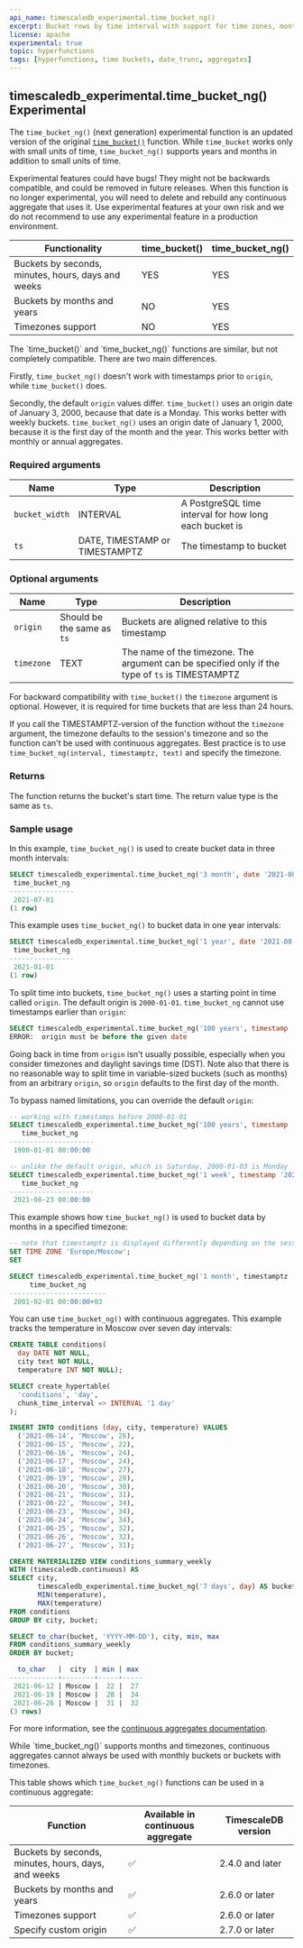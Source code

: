 ```yaml
---
api_name: timescaledb_experimental.time_bucket_ng()
excerpt: Bucket rows by time interval with support for time zones, months, and years
license: apache
experimental: true
topic: hyperfunctions
tags: [hyperfunctions, time buckets, date_trunc, aggregates]
---
```


## timescaledb_experimental.time_bucket_ng() <tag type="experimental">Experimental</tag>
The `time_bucket_ng()` (next generation) experimental function is an updated
version of  the original [`time_bucket()`][time_bucket] function. While
`time_bucket` works only with small units of time,  `time_bucket_ng()`
supports years and months in addition to small units of time.

<highlight type="warning">
Experimental features could have bugs! They might not be backwards compatible,
and could be removed in future releases. When this function is no longer experimental,
you will need to delete and rebuild any continuous aggregate that uses it.
Use experimental features at your own risk and we do not recommend to use
any experimental feature in a production environment.
</highlight>

|Functionality|time_bucket()|time_bucket_ng()|
|-|-|-|
|Buckets by seconds, minutes, hours, days and weeks|YES|YES|
|Buckets by months and years|NO|YES|
|Timezones support|NO|YES|

<highlight type="warning">
The `time_bucket()` and `time_bucket_ng()` functions are similar, but not
completely compatible. There are two main differences.

Firstly, `time_bucket_ng()` doesn't work with timestamps prior to `origin`,
while `time_bucket()` does.

Secondly, the default `origin` values differ. `time_bucket()` uses an origin
date of January 3, 2000, because that date is a Monday. This works better with
weekly buckets. `time_bucket_ng()` uses an origin date of January 1, 2000, because
it is the first day of the month and the year. This works better with monthly
or annual aggregates.
</highlight>

### Required arguments

|Name|Type|Description|
|---|---|---|
| `bucket_width` | INTERVAL | A PostgreSQL time interval for how long each bucket is |
| `ts` | DATE, TIMESTAMP or TIMESTAMPTZ | The timestamp to bucket |

### Optional arguments

|Name|Type|Description|
|---|---|---|
| `origin` | Should be the same as `ts` | Buckets are aligned relative to this timestamp |
| `timezone` | TEXT | The name of the timezone. The argument can be specified only if the type of `ts` is TIMESTAMPTZ |

For backward compatibility with `time_bucket()` the `timezone` argument is
optional. However, it is required for time buckets that are less than 24 hours.

If you call the TIMESTAMPTZ-version of the function without the `timezone`
argument, the timezone defaults to the session's timezone and so the function
can't be used with continuous aggregates. Best practice is to use
`time_bucket_ng(interval, timestamptz, text)` and specify the timezone.

### Returns

The function returns the bucket's start time. The return value type is the
same as `ts`.


### Sample usage

In this example, `time_bucket_ng()` is used to create bucket data in three month
intervals:

```sql
SELECT timescaledb_experimental.time_bucket_ng('3 month', date '2021-08-01');
 time_bucket_ng
----------------
 2021-07-01
(1 row)
```

This example uses `time_bucket_ng()` to bucket data in one year intervals:

```sql
SELECT timescaledb_experimental.time_bucket_ng('1 year', date '2021-08-01');
 time_bucket_ng
----------------
 2021-01-01
(1 row)
```

To split time into buckets, `time_bucket_ng()` uses a starting point in time
called `origin`. The default origin is `2000-01-01`. `time_bucket_ng` cannot use
timestamps earlier than `origin`:

```sql
SELECT timescaledb_experimental.time_bucket_ng('100 years', timestamp '1988-05-08');
ERROR:  origin must be before the given date
```

Going back in time from `origin` isn't usually possible, especially when you
consider timezones and daylight savings time (DST). Note also that there is no
reasonable way to split time in variable-sized buckets (such as months) from an
arbitrary `origin`, so `origin` defaults to the first day of the month.

To bypass named limitations, you can override the default `origin`:

```sql
-- working with timestamps before 2000-01-01
SELECT timescaledb_experimental.time_bucket_ng('100 years', timestamp '1988-05-08', origin => '1900-01-01');
   time_bucket_ng
---------------------
 1900-01-01 00:00:00

-- unlike the default origin, which is Saturday, 2000-01-03 is Monday
SELECT timescaledb_experimental.time_bucket_ng('1 week', timestamp '2021-08-26', origin => '2000-01-03');
   time_bucket_ng
---------------------
 2021-08-23 00:00:00
```

This example shows how `time_bucket_ng()` is used to bucket data
by months in a specified timezone:

```sql
-- note that timestamptz is displayed differently depending on the session parameters
SET TIME ZONE 'Europe/Moscow';
SET

SELECT timescaledb_experimental.time_bucket_ng('1 month', timestamptz '2001-02-03 12:34:56 MSK', timezone => 'Europe/Moscow');
     time_bucket_ng
------------------------
 2001-02-01 00:00:00+03
```

You can use `time_bucket_ng()` with continuous aggregates. This example tracks
the temperature in Moscow over seven day intervals:

```sql
CREATE TABLE conditions(
  day DATE NOT NULL,
  city text NOT NULL,
  temperature INT NOT NULL);

SELECT create_hypertable(
  'conditions', 'day',
  chunk_time_interval => INTERVAL '1 day'
);

INSERT INTO conditions (day, city, temperature) VALUES
  ('2021-06-14', 'Moscow', 26),
  ('2021-06-15', 'Moscow', 22),
  ('2021-06-16', 'Moscow', 24),
  ('2021-06-17', 'Moscow', 24),
  ('2021-06-18', 'Moscow', 27),
  ('2021-06-19', 'Moscow', 28),
  ('2021-06-20', 'Moscow', 30),
  ('2021-06-21', 'Moscow', 31),
  ('2021-06-22', 'Moscow', 34),
  ('2021-06-23', 'Moscow', 34),
  ('2021-06-24', 'Moscow', 34),
  ('2021-06-25', 'Moscow', 32),
  ('2021-06-26', 'Moscow', 32),
  ('2021-06-27', 'Moscow', 31);

CREATE MATERIALIZED VIEW conditions_summary_weekly
WITH (timescaledb.continuous) AS
SELECT city,
       timescaledb_experimental.time_bucket_ng('7 days', day) AS bucket,
       MIN(temperature),
       MAX(temperature)
FROM conditions
GROUP BY city, bucket;

SELECT to_char(bucket, 'YYYY-MM-DD'), city, min, max
FROM conditions_summary_weekly
ORDER BY bucket;

  to_char   |  city  | min | max
------------+--------+-----+-----
 2021-06-12 | Moscow |  22 |  27
 2021-06-19 | Moscow |  28 |  34
 2021-06-26 | Moscow |  31 |  32
(3 rows)
```

For more information, see the [continuous aggregates documentation][caggs].

<highlight type="important">
While `time_bucket_ng()` supports months and timezones,
continuous aggregates cannot always be used with monthly
buckets or buckets with timezones.
</highlight>

This table shows which `time_bucket_ng()` functions can be used in a continuous aggregate:

|Function|Available in continuous aggregate|TimescaleDB version|
|-|-|-|
|Buckets by seconds, minutes, hours, days, and weeks|✅|2.4.0 and later|
|Buckets by months and years|✅|2.6.0 or later|
|Timezones support|✅|2.6.0 or later|
|Specify custom origin|✅|2.7.0 or later|

[time_bucket]: /hyperfunctions/time_bucket/
[caggs]: /timescaledb/:currentVersion:/overview/core-concepts/continuous-aggregates/
